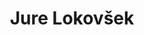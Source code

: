 ---
SICRIS: 15295
draft: false
fixName: jure_lokovšek
lab: Laboratorij za podatkovne tehnologije
labPos: Član laboratorija
location: null
mailInfo: jure.lokovsek@fri.uni-lj.si
officeHours: null
profName: Jure Lokovšek
profTitle: Zunanji sodelavec
telephoneInfo: null
title: Jure Lokovšek
---